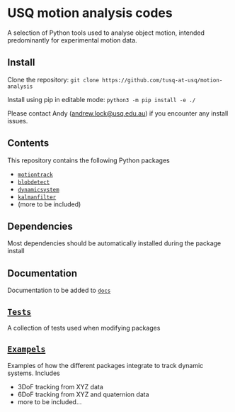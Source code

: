 # USQ motion analysis codes

A selection of Python tools used to analyse object motion, intended predominantly for experimental motion data.

## Install

Clone the repository:
`git clone https://github.com/tusq-at-usq/motion-analysis`

Install using pip in editable mode:
`python3 -m pip install -e ./`

Please contact Andy (andrew.lock@usq.edu.au) if you encounter any install issues.

## Contents

This repository contains the following Python packages

* [`motiontrack`](/src/motiontrack/README.md)
* [`blobdetect`](/src/blobdetect/README.md)
* [`dynamicsystem`](/src/dynamicsystem/README.md)
* [`kalmanfilter`](/src/kalmanfilter/README.md)
* (more to be included)

## Dependencies 

Most dependencies should be automatically installed during the package install

## Documentation 

Documentation to be added to [`docs`](/docs/)

## [`Tests`](/tests)

A collection of tests used when modifying packages

## [`Exampels`](/tests)

Examples of how the different packages integrate to track dynamic systems.
Includes

- 3DoF tracking from XYZ data
- 6DoF tracking from XYZ and quaternion data
- more to be included...




